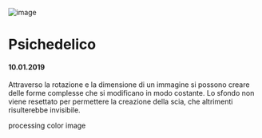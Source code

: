 ![image](https://github.com/KeremTurkyilmaz/TypeMistmatchSketch/blob/master/Psichedelico/image/Psichedelico00.png)

# Psichedelico
#### 10.01.2019

Attraverso la rotazione e la dimensione di un immagine si possono creare delle forme complesse che si modificano in modo costante. Lo sfondo non viene resettato per permettere la creazione della scia, che altrimenti risulterebbe invisibile.

processing color image
